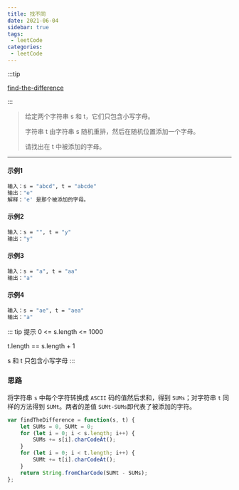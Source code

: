 ```yaml
---
title: 找不同
date: 2021-06-04
sidebar: true
tags:
 - leetCode
categories: 
 - leetCode
---
```


:::tip

[find-the-difference](https://leetcode-cn.com/problems/find-the-difference/) 

:::

<!-- more -->

> 给定两个字符串 s 和 t，它们只包含小写字母。
>
> 字符串 t 由字符串 s 随机重排，然后在随机位置添加一个字母。
>
> 请找出在 t 中被添加的字母。


------

#### 示例1
```bash
输入：s = "abcd", t = "abcde"
输出："e"
解释：'e' 是那个被添加的字母。
```

#### 示例2
```bash
输入：s = "", t = "y"
输出："y"
```

#### 示例3
```bash
输入：s = "a", t = "aa"
输出："a"
```

#### 示例4
```bash
输入：s = "ae", t = "aea"
输出："a"
```
::: tip 提示
0 <= s.length <= 1000

t.length == s.length + 1

s 和 t 只包含小写字母
:::

### 思路

将字符串 `s` 中每个字符转换成 `ASCII` 码的值然后求和，得到 `SUMs`；对字符串 `t` 同样的方法得到 `SUMt`。两者的差值 `SUMt-SUMs`即代表了被添加的字符。

```js
var findTheDifference = function(s, t) {
    let SUMs = 0, SUMt = 0;
    for (let i = 0; i < s.length; i++) {
        SUMs += s[i].charCodeAt();
    }
    for (let i = 0; i < t.length; i++) {
        SUMt += t[i].charCodeAt();
    }
    return String.fromCharCode(SUMt - SUMs);
};
```